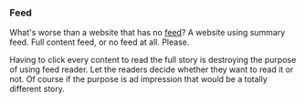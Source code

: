 ### Feed

What's worse than a website that has no [feed](http://en.wikipedia.org/wiki/Web_feed)? A website using summary feed. Full content feed, or no feed at all. Please. 

Having to click every content to read the full story is destroying the purpose of using feed reader. Let the readers decide whether they want to read it or not. Of course if the purpose is ad impression that would be a totally different story.

<!-- {"time": "2008-08-14 10:00:03", "title": "Feed"} -->
